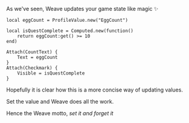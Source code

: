 As we've seen, Weave updates your game state like magic ✨

```luau
local eggCount = ProfileValue.new("EggCount")

local isQuestComplete = Computed.new(function()
	return eggCount:get() >= 10
end)

Attach(CountText) {
	Text = eggCount
}
Attach(Checkmark) {
	Visible = isQuestComplete
}
```

Hopefully it is clear how this is a more concise way of updating values.

Set the value and Weave does all the work.

Hence the Weave motto, _set it and forget it_
